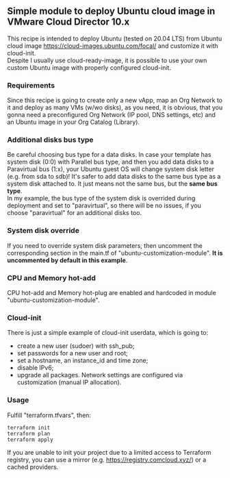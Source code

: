 ## Simple module to deploy Ubuntu cloud image in VMware Cloud Director 10.x
This recipe is intended to deploy Ubuntu (tested on 20.04 LTS) from Ubuntu cloud image https://cloud-images.ubuntu.com/focal/ and customize it with cloud-init.<br />
Despite I usually use cloud-ready-image, it is possible to use your own custom Ubuntu image with properly configured cloud-init. 

### Requirements
Since this recipe is going to create only a new vApp, map an Org Network to it and deploy as many VMs (w/wo disks), as you need, it is obvious, that you gonna need a preconfigured Org Network (IP pool, DNS settings, etc) and an Ubuntu image in your Org Catalog (Library).<br />

### Additional disks bus type
Be careful choosing bus type for a data disks. In case your template has system disk (0:0) with Parallel bus type, and then you add data disks to a Paravirtual bus (1:x), your Ubuntu guest OS will change system disk letter (e.g. from sda to sdb)! It's safer to add data disks to the same bus type as a system disk attached to. It just means not the same bus, but the **same bus type**.<br />
In my example, the bus type of the system disk is overrided during deployment and set to "paravirtual", so there will be no issues, if you choose "paravirtual" for an additional disks too.

### System disk override
If you need to override system disk parameters, then uncomment the corresponding section in the main.tf of "ubuntu-customization-module". **It is uncommented by default in this example**.

### CPU and Memory hot-add
CPU hot-add and Memory hot-plug are enabled and hardcoded in module "ubuntu-customization-module".

### Cloud-init
There is just a simple example of cloud-init userdata, which is going to:
* create a new user (sudoer) with ssh_pub;
* set passwords for a new user and root;
* set a hostname, an instance_id and time zone;
* disable IPv6;
* upgrade all packages.
Network settings are configured via customization (manual IP allocation).


### Usage
Fulfill "terraform.tfvars", then:
```
terraform init
terraform plan
terraform apply
```
If you are unable to init your project due to a limited access to Terraform registry, you can use a mirror (e.g. https://registry.comcloud.xyz/) or a cached providers.